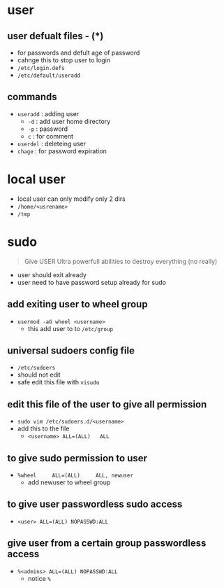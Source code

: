 # user
## user defualt files - (*)
- for passwords and defult age of password
- cahnge this to stop user to login 
- `/etc/login.defs`
- `/etc/default/useradd`

## commands
- `useradd` : adding user
    - `-d` : add user home directory
    - `-p` : password
    - `c` : for comment
- `userdel` : deleteing user
- `chage` : for password expiration 


# local user
- local user can only modify only 2 dirs
- `/home/<usrename>`
- `/tmp`


# sudo
> Give USER Ultra powerfull abilities to destroy everything (no really)

- user should exit already
- user need to have password setup already for sudo

## add exiting user to wheel group
- `usermod -aG wheel <username>`  
    - this add user to to `/etc/group`

## universal sudoers config file
- `/etc/sudoers`
- should not edit
- safe edit this file with `visudo`

## edit this file of the user to give all permission
- `sudo vim /etc/sudoers.d/<username>`
- add this to the file
    - `<username> ALL=(ALL)   ALL`

## to give sudo permission to user
- `%wheel     ALL=(ALL)     ALL, newuser`
    - add newuser to wheel group

## to give user passwordless sudo access
- `<user> ALL=(ALL) NOPASSWD:ALL`

## give user from a certain group passwordless access
- `%<admins> ALL=(ALL) NOPASSWD:ALL`
    - notice `%`
